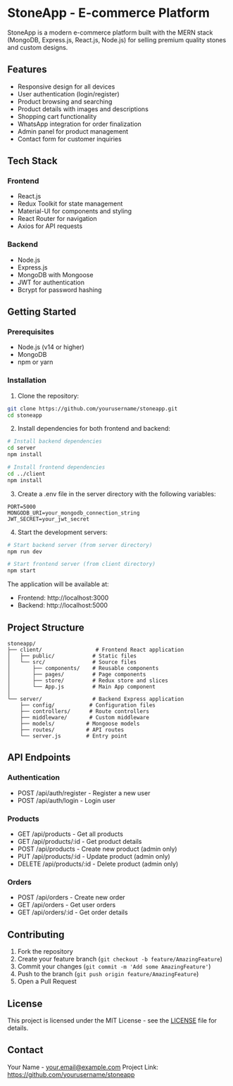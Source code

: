 # StoneApp - E-commerce Platform

StoneApp is a modern e-commerce platform built with the MERN stack (MongoDB, Express.js, React.js, Node.js) for selling premium quality stones and custom designs.

## Features

- Responsive design for all devices
- User authentication (login/register)
- Product browsing and searching
- Product details with images and descriptions
- Shopping cart functionality
- WhatsApp integration for order finalization
- Admin panel for product management
- Contact form for customer inquiries

## Tech Stack

### Frontend
- React.js
- Redux Toolkit for state management
- Material-UI for components and styling
- React Router for navigation
- Axios for API requests

### Backend
- Node.js
- Express.js
- MongoDB with Mongoose
- JWT for authentication
- Bcrypt for password hashing

## Getting Started

### Prerequisites

- Node.js (v14 or higher)
- MongoDB
- npm or yarn

### Installation

1. Clone the repository:
```bash
git clone https://github.com/yourusername/stoneapp.git
cd stoneapp
```

2. Install dependencies for both frontend and backend:
```bash
# Install backend dependencies
cd server
npm install

# Install frontend dependencies
cd ../client
npm install
```

3. Create a .env file in the server directory with the following variables:
```
PORT=5000
MONGODB_URI=your_mongodb_connection_string
JWT_SECRET=your_jwt_secret
```

4. Start the development servers:
```bash
# Start backend server (from server directory)
npm run dev

# Start frontend server (from client directory)
npm start
```

The application will be available at:
- Frontend: http://localhost:3000
- Backend: http://localhost:5000

## Project Structure

```
stoneapp/
├── client/                 # Frontend React application
│   ├── public/            # Static files
│   └── src/               # Source files
│       ├── components/    # Reusable components
│       ├── pages/         # Page components
│       ├── store/         # Redux store and slices
│       └── App.js         # Main App component
│
└── server/                # Backend Express application
    ├── config/           # Configuration files
    ├── controllers/      # Route controllers
    ├── middleware/       # Custom middleware
    ├── models/          # Mongoose models
    ├── routes/          # API routes
    └── server.js        # Entry point
```

## API Endpoints

### Authentication
- POST /api/auth/register - Register a new user
- POST /api/auth/login - Login user

### Products
- GET /api/products - Get all products
- GET /api/products/:id - Get product details
- POST /api/products - Create new product (admin only)
- PUT /api/products/:id - Update product (admin only)
- DELETE /api/products/:id - Delete product (admin only)

### Orders
- POST /api/orders - Create new order
- GET /api/orders - Get user orders
- GET /api/orders/:id - Get order details

## Contributing

1. Fork the repository
2. Create your feature branch (`git checkout -b feature/AmazingFeature`)
3. Commit your changes (`git commit -m 'Add some AmazingFeature'`)
4. Push to the branch (`git push origin feature/AmazingFeature`)
5. Open a Pull Request

## License

This project is licensed under the MIT License - see the [LICENSE](LICENSE) file for details.

## Contact

Your Name - your.email@example.com
Project Link: https://github.com/yourusername/stoneapp 